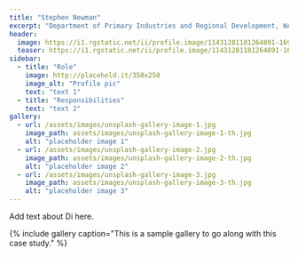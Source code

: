 ```yaml
---
title: "Stephen Newman"
excerpt: "Department of Primary Industries and Regional Development, WA"
header:
  image: https://i1.rgstatic.net/ii/profile.image/11431281181264891-1691995460388_Q512/Stephen-Newman-7.jpg
  teaser: https://i1.rgstatic.net/ii/profile.image/11431281181264891-1691995460388_Q512/Stephen-Newman-7.jpg
sidebar:
  - title: "Role"
    image: http://placehold.it/350x250
    image_alt: "Profile pic"
    text: "text 1"
  - title: "Responsibilities"
    text: "text 2"
gallery:
  - url: /assets/images/unsplash-gallery-image-1.jpg
    image_path: assets/images/unsplash-gallery-image-1-th.jpg
    alt: "placeholder image 1"
  - url: /assets/images/unsplash-gallery-image-2.jpg
    image_path: assets/images/unsplash-gallery-image-2-th.jpg
    alt: "placeholder image 2"
  - url: /assets/images/unsplash-gallery-image-3.jpg
    image_path: assets/images/unsplash-gallery-image-3-th.jpg
    alt: "placeholder image 3"
---
```


Add text about Di here.

{% include gallery caption="This is a sample gallery to go along with this case study." %}
